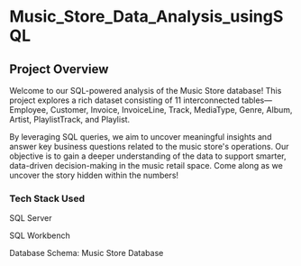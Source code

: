 # Music_Store_Data_Analysis_usingSQL

## Project Overview

Welcome to our SQL-powered analysis of the Music Store database! This project explores a rich dataset consisting of 11 interconnected tables—Employee, Customer, Invoice, InvoiceLine, Track, MediaType, Genre, Album, Artist, PlaylistTrack, and Playlist.

By leveraging SQL queries, we aim to uncover meaningful insights and answer key business questions related to the music store's operations. Our objective is to gain a deeper understanding of the data to support smarter, data-driven decision-making in the music retail space. Come along as we uncover the story hidden within the numbers!

### Tech Stack Used

SQL Server

SQL Workbench

Database Schema: Music Store Database
